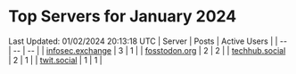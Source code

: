 # Top Servers for January 2024
Last Updated: 01/02/2024 20:13:18 UTC
| Server | Posts | Active Users |
| -- | -- | -- |
| [infosec.exchange](https://infosec.exchange/tags/PowerShell) | 3 | 1 |
| [fosstodon.org](https://fosstodon.org/tags/PowerShell) | 2 | 2 |
| [techhub.social](https://techhub.social/tags/PowerShell) | 2 | 1 |
| [twit.social](https://twit.social/tags/PowerShell) | 1 | 1 |

